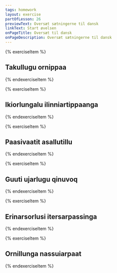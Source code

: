 ```yaml
---
tags: homework
layout: exercise
partOfLesson: 26
previewText: Oversæt sætningerne til dansk
linkText: Start øvelsen
onPageTitle: Oversæt til dansk
onPageDescription: Oversæt sætningerne til dansk
---
```


{% exerciseItem %}

## Takullugu ornippaa

<single-input data-label="Nutseruk"></single-input>

<feedback-message data-content="Sætningen kan oversættes: Idet han så hende, gik han hen til hende"></feedback-message>
{% endexerciseItem %}

{% exerciseItem %}

## Ikiorlungalu ilinniartippaanga

<single-input data-label="Nutseruk"></single-input>

<feedback-message data-content="Sætningen kan oversættes: Han hjælper og underviser mig"></feedback-message>
{% endexerciseItem %}

{% exerciseItem %}

## Paasivaatit asallutillu

<single-input data-label="Nutseruk"></single-input>

<feedback-message data-content="Sætningen kan oversættes: Han forstår og elsker dig"></feedback-message>
{% endexerciseItem %}

{% exerciseItem %}

## Guuti ujarlugu qinuvoq

<single-input data-label="Nutseruk"></single-input>

<feedback-message data-content="Sætningen kan oversættes: Han søger Gud og beder"></feedback-message>
{% endexerciseItem %}

{% exerciseItem %}

## Erinarsorlusi itersarpassinga

<single-input data-label="Nutseruk"></single-input>

<feedback-message data-content="Sætningen kan oversættes: I vækkede mig ved at synge"></feedback-message>
{% endexerciseItem %}

{% exerciseItem %}

## Ornillunga nassuiarpaat

<single-input data-label="Nutseruk"></single-input>

<feedback-message data-content="Sætningen kan oversættes: De kom hen til mig og forklarede det"></feedback-message>
{% endexerciseItem %}